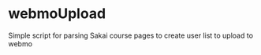 webmoUpload
===========

Simple script for parsing Sakai course pages to create user list to upload to webmo
